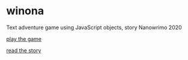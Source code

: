 # winona
Text adventure game using JavaScript objects, story Nanowrimo 2020

[play the game](https://greggelong.github.io/winona)

[read the story](https://greggelong.github.io/nanowrimo2020/)
